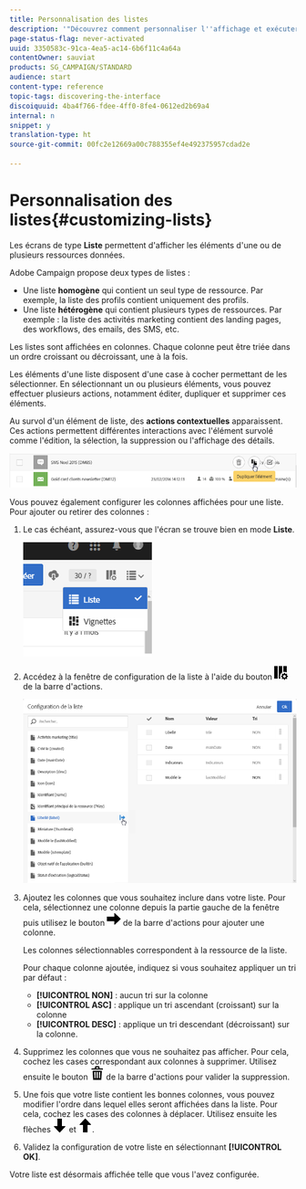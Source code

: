 ```yaml
---
title: Personnalisation des listes
description: '"Découvrez comment personnaliser l''affichage et exécuter des actions sur les écrans de type Liste dans Adobe Campaign Standard : tri, filtrage, suppression ou duplication d''éléments. Les écrans de type Liste affichent les éléments d''une ou plusieurs ressources données."'
page-status-flag: never-activated
uuid: 3350583c-91ca-4ea5-ac14-6b6f11c4a64a
contentOwner: sauviat
products: SG_CAMPAIGN/STANDARD
audience: start
content-type: reference
topic-tags: discovering-the-interface
discoiquuid: 4ba4f766-fdee-4ff0-8fe4-0612ed2b69a4
internal: n
snippet: y
translation-type: ht
source-git-commit: 00fc2e12669a00c788355ef4e492375957cdad2e

---
```



# Personnalisation des listes{#customizing-lists}

Les écrans de type **Liste** permettent d'afficher les éléments d'une ou de plusieurs ressources données.

Adobe Campaign propose deux types de listes :

* Une liste **homogène** qui contient un seul type de ressource. Par exemple, la liste des profils contient uniquement des profils.
* Une liste **hétérogène** qui contient plusieurs types de ressources. Par exemple : la liste des activités marketing contient des landing pages, des workflows, des emails, des SMS, etc.

Les listes sont affichées en colonnes. Chaque colonne peut être triée dans un ordre croissant ou décroissant, une à la fois.

Les éléments d'une liste disposent d'une case à cocher permettant de les sélectionner. En sélectionnant un ou plusieurs éléments, vous pouvez effectuer plusieurs actions, notamment éditer, dupliquer et supprimer ces éléments.

Au survol d'un élément de liste, des **actions contextuelles** apparaissent. Ces actions permettent différentes interactions avec l'élément survolé comme l'édition, la sélection, la suppression ou l'affichage des détails.

![](assets/overview_list_quickactions.png)

Vous pouvez également configurer les colonnes affichées pour une liste. Pour ajouter ou retirer des colonnes :

1. Le cas échéant, assurez-vous que l'écran se trouve bien en mode **Liste**.

   ![](assets/export_list_mode_switch.png)

1. Accédez à la fenêtre de configuration de la liste à l'aide du bouton ![](assets/columnsettings.png) de la barre d'actions.

   ![](assets/list_configuration1.png)

1. Ajoutez les colonnes que vous souhaitez inclure dans votre liste. Pour cela, sélectionnez une colonne depuis la partie gauche de la fenêtre puis utilisez le bouton ![](assets/arrowright.png) de la barre d'actions pour ajouter une colonne.

   Les colonnes sélectionnables correspondent à la ressource de la liste.

   Pour chaque colonne ajoutée, indiquez si vous souhaitez appliquer un tri par défaut :

   * **[!UICONTROL NON]** : aucun tri sur la colonne
   * **[!UICONTROL ASC]** : applique un tri ascendant (croissant) sur la colonne
   * **[!UICONTROL DESC]** : applique un tri descendant (décroissant) sur la colonne.

1. Supprimez les colonnes que vous ne souhaitez pas afficher. Pour cela, cochez les cases correspondant aux colonnes à supprimer. Utilisez ensuite le bouton ![](assets/delete.png) de la barre d'actions pour valider la suppression.
1. Une fois que votre liste contient les bonnes colonnes, vous pouvez modifier l'ordre dans lequel elles seront affichées dans la liste. Pour cela, cochez les cases des colonnes à déplacer. Utilisez ensuite les flèches ![](assets/arrowdown.png) et ![](assets/arrowup.png).
1. Validez la configuration de votre liste en sélectionnant **[!UICONTROL OK]**.

Votre liste est désormais affichée telle que vous l'avez configurée.
